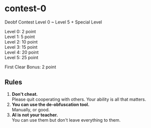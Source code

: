 # contest-0
Deobf Contest Level 0 ~ Level 5 + Special Level

Level 0: 2 point  
Level 1: 5 point  
Level 2: 10 point  
Level 3: 15 point  
Level 4: 20 point  
Level 5: 25 point

First Clear Bonus: 2 point

## Rules
1. **Don't cheat.**  
   Please quit cooperating with others. 
   Your ability is all that matters.
2. **You can use the de-obfuscation tool.**  
   Manually, or good.
3. **AI is not your teacher.**  
   You can use them but don't leave everything to them.
